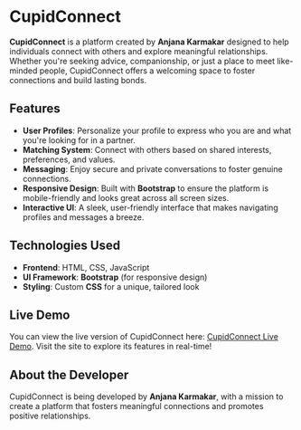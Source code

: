 # CupidConnect

**CupidConnect** is a platform created by **Anjana Karmakar** designed to help individuals connect with others and explore meaningful relationships. Whether you're seeking advice, companionship, or just a place to meet like-minded people, CupidConnect offers a welcoming space to foster connections and build lasting bonds.

## Features

- **User Profiles**: Personalize your profile to express who you are and what you're looking for in a partner.
- **Matching System**: Connect with others based on shared interests, preferences, and values.
- **Messaging**: Enjoy secure and private conversations to foster genuine connections.
- **Responsive Design**: Built with **Bootstrap** to ensure the platform is mobile-friendly and looks great across all screen sizes.
- **Interactive UI**: A sleek, user-friendly interface that makes navigating profiles and messages a breeze.

## Technologies Used

- **Frontend**: HTML, CSS, JavaScript
- **UI Framework**: **Bootstrap** (for responsive design)
- **Styling**: Custom **CSS** for a unique, tailored look

## Live Demo

You can view the live version of CupidConnect here: [CupidConnect Live Demo](https://Anjana113-hub.github.io/CupidConnect). Visit the site to explore its features in real-time!
## About the Developer

CupidConnect is being developed by **Anjana Karmakar**, with a mission to create a platform that fosters meaningful connections and promotes positive relationships.
